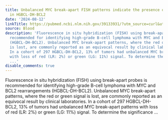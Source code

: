 ```yaml
---
title: Unbalanced MYC break-apart FISH patterns indicate the presence of a MYC rearrangement
  in HGBCL-DH-BCL2
date: '2024-08-12'
linkTitle: https://pubmed.ncbi.nlm.nih.gov/39133931/?utm_source=curl&utm_medium=rss&utm_campaign=journals&utm_content=7603509&fc=None&ff=20240813182051&v=2.18.0.post9+e462414
source: Blood
description: 'Fluorescence in situ hybridization (FISH) using break-apart probes is
  recommended for identifying high-grade B-cell lymphoma with MYC and BCL2 rearrangements
  (HGBCL-DH-BCL2). Unbalanced MYC break-apart patterns, where the red or green signal
  is lost, are commonly reported as an equivocal result by clinical laboratories.
  In a cohort of 297 HGBCL-DH-BCL2, 13% of tumors had unbalanced MYC break-apart patterns
  with loss of red (LR: 2%) or green (LG: 11%) signal. To determine the significance
  ...'
disable_comments: true
---
```

Fluorescence in situ hybridization (FISH) using break-apart probes is recommended for identifying high-grade B-cell lymphoma with MYC and BCL2 rearrangements (HGBCL-DH-BCL2). Unbalanced MYC break-apart patterns, where the red or green signal is lost, are commonly reported as an equivocal result by clinical laboratories. In a cohort of 297 HGBCL-DH-BCL2, 13% of tumors had unbalanced MYC break-apart patterns with loss of red (LR: 2%) or green (LG: 11%) signal. To determine the significance ...